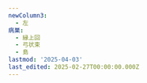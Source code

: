 ```yaml
---
newColumn3:
  - 左
病巣:
  - 縁上回
  - 弓状束
  - 島
lastmod: '2025-04-03'
last_edited: 2025-02-27T00:00:00.000Z
---
```




